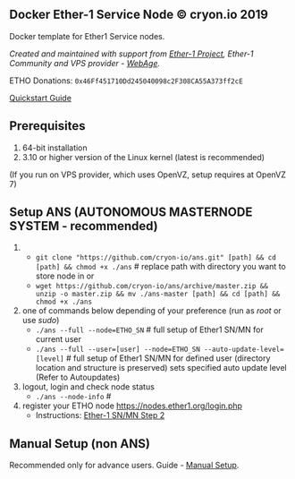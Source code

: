 ## Docker Ether-1 Service Node © cryon.io 2019

Docker template for Ether1 Service nodes.

*Created and maintained with support from [Ether-1 Project](https://ether1.org/), Ether-1 Community and VPS provider - [WebAge](https://clients.webage.online/order/main/packages/Kernel-based%20Virtual%20Machine/?group_id=6).*

ETHO Donations: `0x46Ff451710Dd245040098c2F308CA55A373ff2cE`

[Quickstart Guide](https://github.com/cryon-io/docker-etho-sn/wiki/Quick-Start-with-ANS)

## Prerequisites 

1. 64-bit installation
2. 3.10 or higher version of the Linux kernel (latest is recommended)

(If you run on VPS provider, which uses OpenVZ, setup requires at OpenVZ 7)

## Setup ANS (AUTONOMOUS MASTERNODE SYSTEM - recommended)

1. - `git clone "https://github.com/cryon-io/ans.git" [path] && cd [path] && chmod +x ./ans` # replace path with directory you want to store node in
   or 
   - `wget https://github.com/cryon-io/ans/archive/master.zip && unzip -o master.zip && mv ./ans-master [path] && cd [path] && chmod +x ./ans`
2. one of commands below depending of your preference (run as *root* or use *sudo*)
    - `./ans --full --node=ETHO_SN` # full setup of Ether1 SN/MN for current user
    - `./ans --full --user=[user] --node=ETHO_SN --auto-update-level=[level]` # full setup of Ether1 SN/MN for defined user (directory location and structure is preserved) sets specified auto update level (Refer to Autoupdates)
3.  logout, login and check node status
    - `./ans --node-info` #     
4. register your ETHO node https://nodes.ether1.org/login.php
    - Instructions: [Ether-1 SN/MN Step 2](https://nodes.ether1.org/debiansetup.html)

## Manual Setup (non ANS)

Recommended only for advance users. Guide - [Manual Setup](https://github.com/cryon-io/docker-etho-sn/wiki/Manual-Setup).

